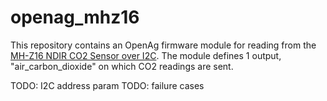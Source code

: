 openag\_mhz16
=============

This repository contains an OpenAg firmware module for reading from the [MH-Z16
NDIR CO2 Sensor over
I2C](http://sandboxelectronics.com/?product=mh-z16-ndir-co2-sensor-with-i2cuart-5v3-3v-interface-for-arduinoraspeberry-pi).
The module defines 1 output, "air\_carbon\_dioxide" on which CO2 readings are
sent.

TODO: I2C address param
TODO: failure cases
